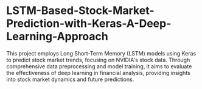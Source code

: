 # LSTM-Based-Stock-Market-Prediction-with-Keras-A-Deep-Learning-Approach
This project employs Long Short-Term Memory (LSTM) models using Keras to predict stock market trends, focusing on NVIDIA's stock data. Through comprehensive data preprocessing and model training, it aims to evaluate the effectiveness of deep learning in financial analysis, providing insights into stock market dynamics and future predictions.
